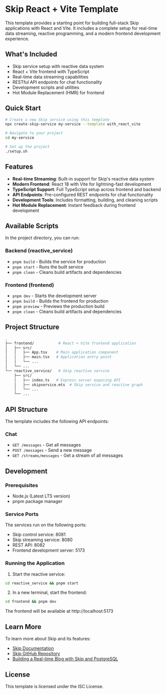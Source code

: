 # Skip React + Vite Template

This template provides a starting point for building full-stack Skip applications with React and Vite. It includes a complete setup for real-time data streaming, reactive programming, and a modern frontend development experience.

## What's Included

- Skip service setup with reactive data system
- React + Vite frontend with TypeScript
- Real-time data streaming capabilities
- RESTful API endpoints for chat functionality
- Development scripts and utilities
- Hot Module Replacement (HMR) for frontend

## Quick Start

```bash
# Create a new Skip service using this template
npx create-skip-service my-service --template with_react_vite

# Navigate to your project
cd my-service

# Set up the project
./setup.sh
```

## Features

- **Real-time Streaming**: Built-in support for Skip's reactive data system
- **Modern Frontend**: React 18 with Vite for lightning-fast development
- **TypeScript Support**: Full TypeScript setup across frontend and backend
- **API Endpoints**: Pre-configured REST endpoints for chat functionality
- **Development Tools**: Includes formatting, building, and cleaning scripts
- **Hot Module Replacement**: Instant feedback during frontend development

## Available Scripts

In the project directory, you can run:

### Backend (reactive_service)
- `pnpm build` - Builds the service for production
- `pnpm start` - Runs the built service
- `pnpm clean` - Cleans build artifacts and dependencies

### Frontend (frontend)
- `pnpm dev` - Starts the development server
- `pnpm build` - Builds the frontend for production
- `pnpm preview` - Previews the production build
- `pnpm clean` - Cleans build artifacts and dependencies

## Project Structure

```bash
.
├── frontend/           # React + Vite frontend application
│   ├── src/
│   │   ├── App.tsx    # Main application component
│   │   ├── main.tsx   # Application entry point
│   │   └── ...
│   └── ...
└── reactive_service/   # Skip reactive service
    ├── src/
    │   ├── index.ts   # Express server exposing API
    │   ├── skipservice.mts  # Skip service and reactive graph
    │   └── ...
    └── ...
```

## API Structure

The template includes the following API endpoints:

### Chat

- `GET /messages` - Get all messages
- `POST /messages` - Send a new message
- `GET /streams/messages` - Get a stream of all messages

## Development

### Prerequisites

- Node.js (Latest LTS version)
- pnpm package manager

### Service Ports

The services run on the following ports:
- Skip control service: 8081
- Skip streaming service: 8080
- REST API: 8082
- Frontend development server: 5173

### Running the Application

1. Start the reactive service:
```bash
cd reactive_service && pnpm start
```

2. In a new terminal, start the frontend:
```bash
cd frontend && pnpm dev
```

The frontend will be available at http://localhost:5173

## Learn More

To learn more about Skip and its features:

- [Skip Documentation](https://skiplabs.io/docs/)
- [Skip GitHub Repository](https://github.com/skiplabs/skip)
- [Building a Real-time Blog with Skip and PostgreSQL](https://skiplabs.io/blog/postgresql_and_skip)

## License

This template is licensed under the ISC License.
